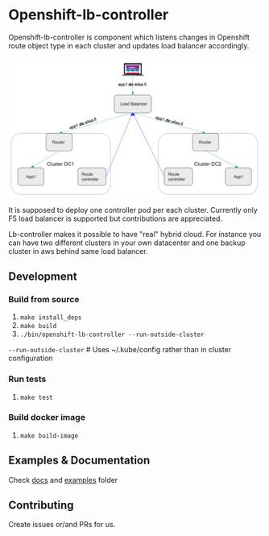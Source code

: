 # Openshift-lb-controller

Openshift-lb-controller is component which listens changes in Openshift route object type in each cluster and updates load balancer accordingly.

![openshift-lb-controller](routecontroller.png)

It is supposed to deploy one controller pod per each cluster. Currently only F5 load balancer is supported but contributions are appreciated.

Lb-controller makes it possible to have "real" hybrid cloud. For instance you can have two different clusters in your own datacenter and one backup cluster in aws behind same load balancer. 


## Development

### Build from source
1. `make install_deps`
2. `make build`
3. `./bin/openshift-lb-controller --run-outside-cluster`

`--run-outside-cluster` # Uses ~/.kube/config rather than in cluster configuration

### Run tests
1. `make test`

### Build docker image
1. `make build-image`

## Examples & Documentation

Check [docs](docs) and [examples](examples) folder


## Contributing

Create issues or/and PRs for us.